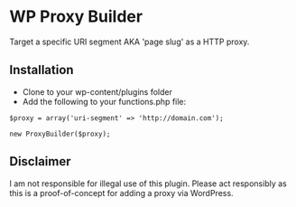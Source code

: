 WP Proxy Builder
================

Target a specific URI segment AKA 'page slug' as a HTTP proxy.

Installation
------------

* Clone to your wp-content/plugins folder
* Add the following to your functions.php file:

`$proxy = array('uri-segment' => 'http://domain.com');`

`new ProxyBuilder($proxy);`

Disclaimer
----------

I am not responsible for illegal use of this plugin. Please act responsibly as this is a proof-of-concept for adding a proxy via WordPress.